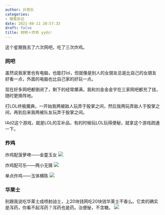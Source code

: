 ```yaml
---
author: 孙百乐
categories:
- 随笔杂记
date: 2021-08-11 20:57:33
draft: false
title: 网吧＋炸鸡 yyds!
---
```


这个星期我去了六次网吧，吃了三次炸鸡。

### 网吧

虽然说我家里也有电脑，也能打lol，但就像是别人的女朋友总是比自己的女朋友好看一点，外面的电脑也比自己家的好玩一点。

现在好多网吧都倒闭了，剩下的经常爆满，我和刘金金金宇在三家网吧都充了钱，随时更换阵地。

打LOL终极魔典，一开始我两被敌人玩弄于股掌之间，然后我两玩弄敌人于股掌之间，再到后来我两被队友玩弄于股掌之间。

l4d2这个游戏，就是LOL的互补品，有的时候玩LOL玩得便秘，就拿这个游戏疏通一下。

### 炸鸡

炸鸡配菠萝啤——金童玉女 ![](https://cdn.jsdelivr.net/gh/leyouBaloy/mypic/wp-content/uploads/2021/08/IMG_20210809_214229-300x225.jpg)  

炸鸡配可乐——两小无猜 ![](https://cdn.jsdelivr.net/gh/leyouBaloy/mypic/wp-content/uploads/2021/08/IMG_20210810_190758-300x225.jpg)  

单点炸鸡——玉体横陈 ![](https://cdn.jsdelivr.net/gh/leyouBaloy/mypic/wp-content/uploads/2021/08/IMG_20210811_184832-225x300.jpg)

### 华莱士

别跟我说吃华莱士成喷射战士，上20块钱网吃20块钱华莱士不香么。它卖的确实是泻药，你看不起泻药？泻药也是药。治便秘，不含糖。 ![](https://cdn.jsdelivr.net/gh/leyouBaloy/mypic/wp-content/uploads/2021/08/1610250727-210x300.jpeg)